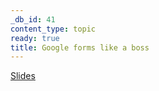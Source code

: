 ```yaml
---
_db_id: 41
content_type: topic
ready: true
title: Google forms like a boss
---
```


[Slides](https://drive.google.com/file/d/1CzfFBSa0PbDwPSFaHfBq0Ouz2MjmG8WN/view?usp=sharing)